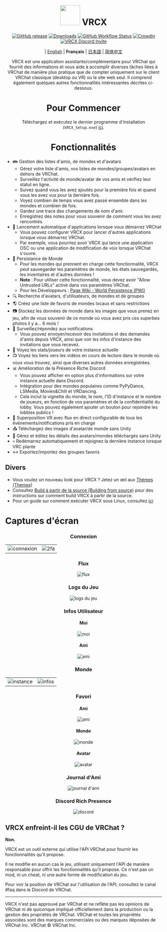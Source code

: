 <div align="center">

# <img src="https://raw.githubusercontent.com/vrcx-team/VRCX/master/VRCX.ico" width="64" height="64"> </img> VRCX

[![GitHub release](https://img.shields.io/github/release/vrcx-team/VRCX.svg)](https://github.com/vrcx-team/VRCX/releases/latest)
[![Downloads](https://img.shields.io/github/downloads/vrcx-team/VRCX/total?color=6451f1)](https://github.com/vrcx-team/VRCX/releases/latest)
[![GitHub Workflow Status](https://github.com/vrcx-team/VRCX/actions/workflows/github_actions.yml/badge.svg)](https://github.com/vrcx-team/VRCX/actions/workflows/github_actions.yml)
[![Crowdin](https://badges.crowdin.net/vrcx/localized.svg)](https://crowdin.com/project/vrcx)
[![VRCX Discord Invite](https://img.shields.io/discord/854071236363550763?color=%237289DA&logo=discord&logoColor=white&label=discord)](https://vrcx.pypy.moe/discord)


| [English](./README.md) | **Français** | [日本語](./README.jp.md) | [简体中文](./README.zh_CN.md)

VRCX est une application assistante/complémentaire pour VRChat qui fournit des informations et vous aide à accomplir diverses tâches liées à VRChat de manière plus pratique que de compter uniquement sur le client VRChat classique (desktop ou VR) ou le site web seul. Il comprend également quelques autres fonctionnalités intéressantes décrites ci-dessous.

# Pour Commencer

<div align="center">

Téléchargez et exécutez le dernier programme d'installation (`VRCX_Setup.exe`) [ici](https://github.com/vrcx-team/VRCX/releases/latest).

# Fonctionnalités

<div align="left">

- :family: Gestion des listes d'amis, de mondes et d'avatars
  - Gérez votre liste d'amis, vos listes de mondes/groupes/avatars en dehors de VRChat.
  - Surveillez l'activité de monde/avatar de vos amis et vérifiez leur statut en ligne.
  - Suivez quand vous les avez ajoutés pour la première fois et quand vous les avez vus pour la dernière fois.
  - Voyez combien de temps vous avez passé ensemble dans les mondes et combien de fois.
  - Gardez une trace des changements de nom d'ami.
  - Enregistrez des notes pour vous souvenir de comment vous les avez rencontrés.
- :electric_plug: Lancement automatique d'applications lorsque vous démarrez VRChat
  - Vous pouvez configurer VRCX pour lancer d'autres applications lorsque vous démarrez VRChat.
  - Par exemple, vous pourriez avoir VRCX qui lance une application OSC ou une application de modification de voix lorsque VRChat s'ouvre.
- :floppy_disk: Persistance de Monde
  - Pour les mondes qui prennent en charge cette fonctionnalité, VRCX peut sauvegarder les paramètres de monde, les états sauvegardés, les inventaires et d'autres données !
  - **Note** : Pour utiliser cette fonctionnalité, vous devez avoir "Allow Untrusted URLs" activé dans vos paramètres VRChat.
  - Pour les Développeurs : [Page Wiki - World Persistence (PWI)](<https://github.com/vrcx-team/VRCX/wiki/World-Persistence-(PWI)>)
- :mag: Recherche d'avatars, d'utilisateurs, de mondes et de groupes
- :earth_americas: Créez une liste de favoris de mondes locaux et sans restrictions
- :camera: Stockez les données de monde dans les images que vous prenez en jeu, afin de vous souvenir de ce monde où vous avez pris ces superbes photos il y a... 6 mois !
- :bell: Surveillez/répondez aux notifications
  - Vous pouvez envoyer/recevoir des invitations et des demandes d'amis depuis VRCX, ainsi que voir les infos d'instance des invitations que vous recevez.
- :scroll: Voyez les stats/joueurs de votre instance actuelle
- :tv: Voyez les liens vers les vidéos en cours de lecture dans le monde où vous vous trouvez, ainsi que diverses autres données enregistrées.
- :bar_chart: Amélioration de la Présence Riche Discord
  - Vous pouvez afficher en option plus d'informations sur votre instance actuelle dans Discord.
  - Intégration pour des mondes populaires comme PyPyDance, LSMedia, Movies&Chill et VRDancing.
  - Cela inclut la vignette du monde, le nom, l'ID d'instance et le nombre de joueurs, en fonction de vos paramètres et de la confidentialité du lobby. Vous pouvez également ajouter un bouton pour rejoindre les lobbies publics !
- :crystal_ball: Superposition VR avec flux en direct configurable de tous les événements/notifications pris en charge
- :outbox_tray: Téléchargez des images d'avatar/de monde sans Unity
- :page_facing_up: Gérez et éditez les détails des avatars/mondes téléchargés sans Unity
- :skull: Redémarrez automatiquement et rejoignez la dernière instance lorsque VRC plante
- :left_right_arrow: Exportez/importez des groupes favoris

## Divers

- Vous voulez un nouveau look pour VRCX ? Jetez un œil aux [Thèmes (Themes)](https://github.com/vrcx-team/VRCX/wiki/Themes)
- Consultez [Build à partir de la source (Building from source)](https://github.com/vrcx-team/VRCX/wiki/Building-from-source) pour des instructions sur comment build VRCX à partir de la source.
- Pour un guide sur comment exécuter VRCX sous Linux, consultez [ici](https://github.com/vrcx-team/VRCX/wiki/Running-VRCX-on-Linux)

# Captures d'écran

<div align="center">

<h3>Connexion</h3>

<table>
  <tr>
    <td align="center"><img src="https://github-production-user-asset-6210df.s3.amazonaws.com/82102170/251994190-5e6a961e-b2fe-4d3b-bf66-455d8626b8bf.png" alt="connexion"></td>
    <td align="center"><img src="https://github-production-user-asset-6210df.s3.amazonaws.com/82102170/251994414-a21faf59-6199-45de-94e7-a093a6b8c0ac.png" alt="2fa"></td>
  </tr>
</table>

<h3>Flux</h3>

<img src="https://github-production-user-asset-6210df.s3.amazonaws.com/82102170/251987020-9839a2c9-47db-4271-b1bf-8e07669a7056.png" alt="flux">

<h3>Logs du Jeu</h3>

<img src="https://github-production-user-asset-6210df.s3.amazonaws.com/82102170/251987498-b82266ed-131d-42ad-be2f-b167f24acf9f.png" alt="logs du jeu">

<h3>Infos Utilisateur</h3>

<h4>Moi</h4>

<img src="https://github-production-user-asset-6210df.s3.amazonaws.com/82102170/251990237-0c863d27-141c-4447-82de-4279ab8973ea.png" alt="moi">

<h4>Ami</h4>

<img src="https://github-production-user-asset-6210df.s3.amazonaws.com/82102170/251989666-8f918786-e632-451d-be29-f92d2c681b80.png" alt="ami">

<h3>Monde</h3>

<table>
  <tr>
    <td align="center"><img src="https://github-production-user-asset-6210df.s3.amazonaws.com/82102170/251991003-37a986bb-470c-442b-8ada-31918f7b2017.png" alt="instance"></td>
    <td align="center"><img src="https://github-production-user-asset-6210df.s3.amazonaws.com/82102170/251991217-0d40846f-ac08-48c0-8e4d-18c35fe0999b.png" alt="infos"></td>
  </tr>
</table>

<h3>Favori</h3>

<h4>Ami</h4>

<img src="https://github-production-user-asset-6210df.s3.amazonaws.com/82102170/251992424-ba406d0f-787e-4e2d-89bd-4caa0a05d31f.png" alt="ami">

<h4>Monde</h4>

<img src="https://github-production-user-asset-6210df.s3.amazonaws.com/82102170/251992950-8f2c6cdc-dc9a-4a60-b59f-9fa80d071359.png" alt="monde">

<h4>Avatar</h4>

<img src="https://github-production-user-asset-6210df.s3.amazonaws.com/82102170/251993408-66d11100-15a8-484f-b9fd-82be1516c9be.png" alt="avatar">

<h3>Journal d'Ami</h3>

<img src="https://github-production-user-asset-6210df.s3.amazonaws.com/82102170/251993741-e2033095-4ceb-4552-8b79-9285325c1e49.png" alt="journal d'ami">

<h3>Discord Rich Presence</h3>

<img src="https://github-production-user-asset-6210df.s3.amazonaws.com/82102170/251997318-5a71249c-59fc-4ad6-9194-d6b1d4165600.png" alt="discord">

<!-- Les autres images seront similaires à celle-ci -->
</div>

## VRCX enfreint-il les CGU de VRChat ?

**Non.**

VRCX est un outil externe qui utilise l'API VRChat pour fournir les fonctionnalités qu'il propose.

Il ne modifie en aucun cas le jeu, utilisant uniquement l'API de manière responsable pour offrir les fonctionnalités qu'il propose. Ce n'est pas un mod, ni un cheat, ni une autre forme de modification du jeu.

Pour voir la position de VRChat sur l'utilisation de l'API, consultez le canal #faq dans le Discord de VRChat.

---

VRCX n'est pas approuvé par VRChat et ne reflète pas les opinions de VRChat ni de quiconque impliqué officiellement dans la production ou la gestion des propriétés de VRChat. VRChat et toutes les propriétés associées sont des marques commerciales ou des marques déposées de VRChat Inc. VRChat © VRChat Inc.